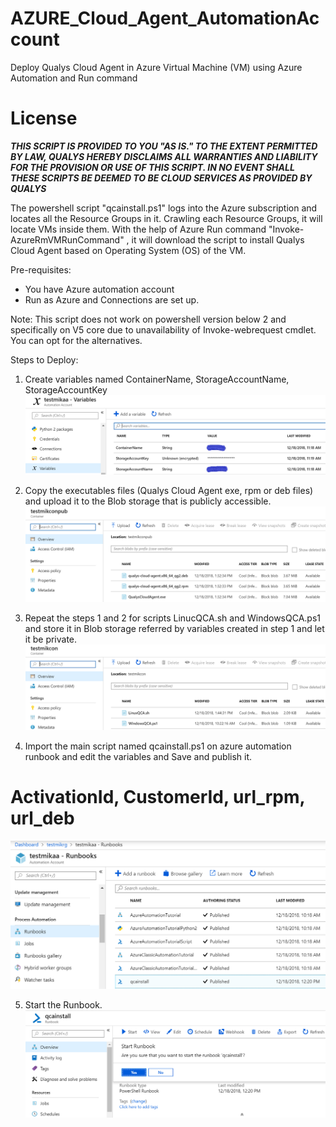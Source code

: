 # AZURE_Cloud_Agent_AutomationAccount
Deploy Qualys Cloud Agent in Azure Virtual Machine (VM) using Azure Automation and Run command

# License
_**THIS SCRIPT IS PROVIDED TO YOU "AS IS."  TO THE EXTENT PERMITTED BY LAW, QUALYS HEREBY DISCLAIMS ALL WARRANTIES AND LIABILITY FOR THE PROVISION OR USE OF THIS SCRIPT.  IN NO EVENT SHALL THESE SCRIPTS BE DEEMED TO BE CLOUD SERVICES AS PROVIDED BY QUALYS**_

The powershell script "qcainstall.ps1" logs into the Azure subscription and locates all the Resource Groups in it. Crawling each Resource Groups, it will locate VMs inside them. With the help of Azure Run command "Invoke-AzureRmVMRunCommand" , it will download the script to install Qualys Cloud Agent based on Operating System (OS) of the VM.

Pre-requisites:
* You have Azure automation account
* Run as Azure and Connections are set up.

Note: This script does not work on powershell version below 2 and specifically on V5 core due to unavailability of Invoke-webrequest cmdlet. You can opt for the alternatives.

Steps to Deploy:

1. Create variables named ContainerName, StorageAccountName, StorageAccountKey
![Image1](variables.PNG?raw=true "Title")

2. Copy the executables files (Qualys Cloud Agent exe, rpm or deb files) and upload it to the Blob storage that is publicly accessible.
![Image2](executables.PNG?raw=true "Title")

3. Repeat the steps 1 and 2 for scripts LinucQCA.sh and WindowsQCA.ps1 and store it in Blob storage referred by variables created in step 1 and let it be private.
![Image2](scripts.PNG?raw=true "Title")

4. Import the main script named qcainstall.ps1 on azure automation runbook and edit the variables and Save and publish it.
# ActivationId, CustomerId, url_rpm, url_deb
![Image2](runbooks.PNG?raw=true "Title")

5. Start the Runbook.
![Image2](startrunbook.PNG?raw=true "Title")




